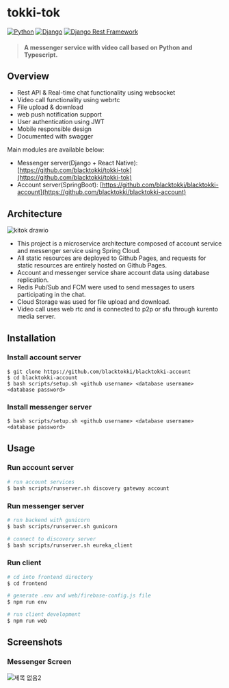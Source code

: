 # tokki-tok
[![Python](https://img.shields.io/badge/python-3.6.9-blue.svg?style=flat-square)](https://www.python.org/downloads/release/python-362/)
[![Django](https://img.shields.io/badge/django-3.2.16-blue.svg?style=flat-square)](https://www.djangoproject.com/)
[![Django Rest Framework](https://img.shields.io/badge/django_rest_framework-3.11.0-blue.svg?style=flat-square)](http://www.django-rest-framework.org/)

> #### A messenger service with video call based on Python and Typescript.

## Overview

+ Rest API & Real-time chat functionality using websocket
+ Video call functionality using webrtc
+ File upload & download
+ web push notification support
+ User authentication using JWT
+ Mobile responsible design 
+ Documented with swagger

Main modules are available below:

+ Messenger server(Django + React Native): [https://github.com/blacktokki/tokki-tok](https://github.com/blacktokki/tokki-tok)
+ Account server(SpringBoot): [https://github.com/blacktokki/blacktokki-account](https://github.com/blacktokki/blacktokki-account)

## Architecture
![kitok drawio](https://github.com/blacktokki/tokki-tok/assets/39031723/e509396a-7ccf-4257-bc9f-6bedcea243be)
+ This project is a microservice architecture composed of account service and messenger service using Spring Cloud.
+ All static resources are deployed to Github Pages, and requests for static resources are entirely hosted on Github Pages.
+ Account and messenger service share account data using database replication.
+ Redis Pub/Sub and FCM were used to send messages to users participating in the chat. 
+ Cloud Storage was used for file upload and download.
+ Video call uses web rtc and is connected to p2p or sfu through kurento media server.

## Installation
### Install account server
    $ git clone https://github.com/blacktokki/blacktokki-account
    $ cd blacktokki-account
    $ bash scripts/setup.sh <github username> <database username> <database password>
### Install messenger server
    $ bash scripts/setup.sh <github username> <database username> <database password>

## Usage
### Run account server
```sh
# run account services
$ bash scripts/runserver.sh discovery gateway account
```
### Run messenger server
```sh
# run backend with gunicorn
$ bash scripts/runserver.sh gunicorn

# connect to discovery server
$ bash scripts/runserver.sh eureka_client
```
### Run client
```sh
# cd into frontend directory
$ cd frontend

# generate .env and web/firebase-config.js file
$ npm run env

# run client development
$ npm run web
```

## Screenshots
### Messenger Screen
![제목 없음2](https://user-images.githubusercontent.com/39031723/214096452-1061190e-c738-422f-bfc1-b0a8ec9edeaf.png)
